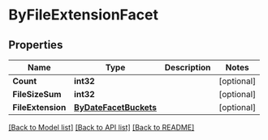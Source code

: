 # ByFileExtensionFacet

## Properties

Name | Type | Description | Notes
------------ | ------------- | ------------- | -------------
**Count** | **int32** |  | [optional] 
**FileSizeSum** | **int32** |  | [optional] 
**FileExtension** | [**ByDateFacetBuckets**](by_date_facet_buckets.md) |  | [optional] 

[[Back to Model list]](../README.md#documentation-for-models) [[Back to API list]](../README.md#documentation-for-api-endpoints) [[Back to README]](../README.md)


